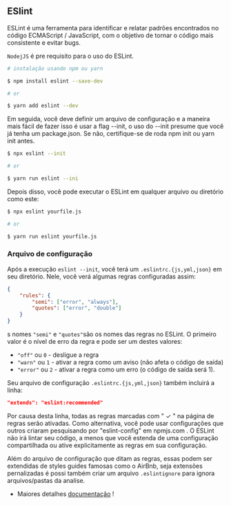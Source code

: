 ## ESlint


ESLint é uma ferramenta para identificar e relatar padrões encontrados no código ECMAScript / JavaScript, com o objetivo de tornar o código mais consistente e evitar bugs.

``NodejJS`` é pre requisito para o uso do ESLint.

```bash
# instalação usando npm ou yarn

$ npm install eslint --save-dev

# or

$ yarn add eslint --dev

```

Em seguida, você deve definir um arquivo de configuração e a maneira mais fácil de fazer isso é usar a flag --init, o uso do --init presume que você já tenha um package.json. Se não, certifique-se de roda npm init ou yarn init antes.

```bash
$ npx eslint --init

# or

$ yarn run eslint --ini
```

Depois disso, você pode executar o ESLint em qualquer arquivo ou diretório como este:

```bash
$ npx eslint yourfile.js

# or

$ yarn run eslint yourfile.js
```

### Arquivo de configuração

Após a execução `eslint --init`, você terá um `.eslintrc.{js,yml,json}` em seu diretório. Nele, você verá algumas regras configuradas assim:


```JSON
{
    "rules": {
        "semi": ["error", "always"],
        "quotes": ["error", "double"]
    }
}
```
s nomes `"semi"` e `"quotes"`são os nomes das regras no ESLint. O primeiro valor é o nível de erro da regra e pode ser um destes valores:

- `"off"` ou `0` - desligue a regra
- `"warn"` ou `1` - ativar a regra como um aviso (não afeta o código de saída)
- `"error"` ou `2` - ativar a regra como um erro (o código de saída será 1).

Seu arquivo de configuração `.eslintrc.{js,yml,json}` também incluirá a linha:


```JSON
"extends": "eslint:recommended"
```
Por causa desta linha, todas as regras marcadas com " ✓ " na página de regras serão ativadas. Como alternativa, você pode usar configurações que outros criaram pesquisando por "eslint-config" em npmjs.com . O ESLint não irá lintar seu código, a menos que você estenda de uma configuração compartilhada ou ative explicitamente as regras em sua configuração.

Além do arquivo de configuração que ditam as regras, essas podem ser extendidas de styles guides famosas como o AirBnb, seja extensões pernalizadas é possi também criar um arquivo `.eslintignore` para ignora arquivos/pastas da analise.

- Maiores detalhes [documentação](https://eslint.org/docs/user-guide/configuring/) !
